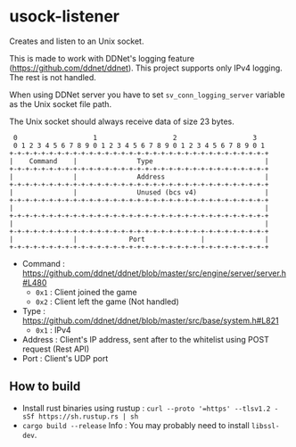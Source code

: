 # usock-listener

Creates and listen to an Unix socket.

This is made to work with DDNet's logging feature (https://github.com/ddnet/ddnet).
This project supports only IPv4 logging. The rest is not handled.

When using DDNet server you have to set `sv_conn_logging_server` variable as the Unix socket file path.

The Unix socket should always receive data of size 23 bytes.

```
 0                   1                   2                   3
 0 1 2 3 4 5 6 7 8 9 0 1 2 3 4 5 6 7 8 9 0 1 2 3 4 5 6 7 8 9 0 1
+-+-+-+-+-+-+-+-+-+-+-+-+-+-+-+-+-+-+-+-+-+-+-+-+-+-+-+-+-+-+-+-+
|    Command    |               Type                            |
+-+-+-+-+-+-+-+-+-+-+-+-+-+-+-+-+-+-+-+-+-+-+-+-+-+-+-+-+-+-+-+-+
|               |               Address                         |
+-+-+-+-+-+-+-+-+-+-+-+-+-+-+-+-+-+-+-+-+-+-+-+-+-+-+-+-+-+-+-+-+
|               |               Unused (bcs v4)                 |
+-+-+-+-+-+-+-+-+-+-+-+-+-+-+-+-+-+-+-+-+-+-+-+-+-+-+-+-+-+-+-+-+
|                                                               |
+-+-+-+-+-+-+-+-+-+-+-+-+-+-+-+-+-+-+-+-+-+-+-+-+-+-+-+-+-+-+-+-+
|                                                               |
+-+-+-+-+-+-+-+-+-+-+-+-+-+-+-+-+-+-+-+-+-+-+-+-+-+-+-+-+-+-+-+-+
|               |             Port              |               |
+-+-+-+-+-+-+-+-+-+-+-+-+-+-+-+-+-+-+-+-+-+-+-+-+-+-+-+-+-+-+-+-+
```

- Command : https://github.com/ddnet/ddnet/blob/master/src/engine/server/server.h#L480
    - `0x1` : Client joined the game 
    - `0x2` : Client left the game (Not handled)
- Type : https://github.com/ddnet/ddnet/blob/master/src/base/system.h#L821
    - `0x1` : IPv4
- Address : Client's IP address, sent after to the whitelist using POST request (Rest API)
- Port : Client's UDP port
 
## How to build
- Install rust binaries using rustup : `curl --proto '=https' --tlsv1.2 -sSf https://sh.rustup.rs | sh`
- `cargo build --release`
Info : You may probably need to install `libssl-dev`.
